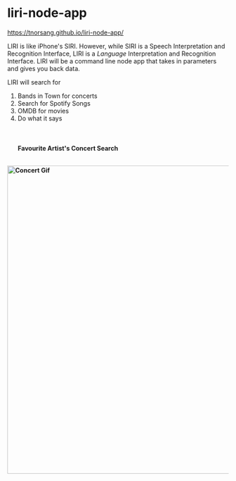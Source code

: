 # liri-node-app
https://tnorsang.github.io/liri-node-app/

LIRI is like iPhone's SIRI. However, while SIRI is a Speech Interpretation and Recognition Interface, LIRI is a _Language_ Interpretation and Recognition Interface. LIRI will be a command line node app that takes in parameters and gives you back data.

LIRI will search for 
1) Bands in Town for concerts
2) Search for Spotify Songs
3) OMDB for movies
4) Do what it says 
<br><br><br><br>
<b>  Favourite Artist's Concert Search <br><br>
<img src="https://media.giphy.com/media/9u4PAtVkBHgLCe7uWU/giphy.gif" alt="Concert Gif" width="700px">




